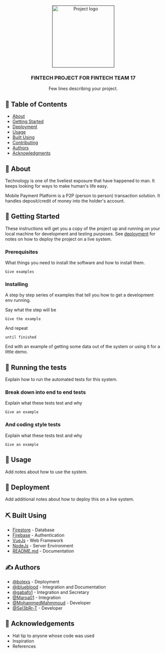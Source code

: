 <p align="center">
  <a href="" rel="noopener">
 <img width=200px height=200px src="https://i.imgur.com/6wj0hh6.jpg" alt="Project logo"></a>
</p>

<h3 align="center">FINTECH PROJECT FOR FINTECH TEAM 17</h3>


<p align="center"> Few lines describing your project.
    <br> 
</p>

## 📝 Table of Contents

- [About](#about)
- [Getting Started](#getting_started)
- [Deployment](#deployment)
- [Usage](#usage)
- [Built Using](#built_using)
- [Contributing](/CONTRIBUTING.md)
- [Authors](#authors)
- [Acknowledgments](#acknowledgement)

## 🧐 About <a name = "about"></a>

Technology is one of the liveliest exposure that have happened to man. It keeps looking for ways to make human's life easy.

Mobile Payment Platform is a P2P (person to person) transaction solution. It handles deposit/credit of money into the holder's account.

## 🏁 Getting Started <a name = "getting_started"></a>

These instructions will get you a copy of the project up and running on your local machine for development and testing purposes. See [deployment](#deployment) for notes on how to deploy the project on a live system.

### Prerequisites

What things you need to install the software and how to install them.

```
Give examples
```

### Installing

A step by step series of examples that tell you how to get a development env running.

Say what the step will be

```
Give the example
```

And repeat

```
until finished
```

End with an example of getting some data out of the system or using it for a little demo.

## 🔧 Running the tests <a name = "tests"></a>

Explain how to run the automated tests for this system.

### Break down into end to end tests

Explain what these tests test and why

```
Give an example
```

### And coding style tests

Explain what these tests test and why

```
Give an example
```

## 🎈 Usage <a name="usage"></a>

Add notes about how to use the system.

## 🚀 Deployment <a name = "deployment"></a>

Add additional notes about how to deploy this on a live system.

## ⛏️ Built Using <a name = "built_using"></a>

- [Firestore](https://firebase.google.com/products/firestore) - Database
- [Firebase](https://firebase.google.com/products-build) - Authentication
- [VueJs](https://vuejs.org/) - Web Framework
- [NodeJs](https://nodejs.org/en/) - Server Environment
- [README.md](https://github.com/fteam-1-7/finetech_android/edit/main/README.md) - Documentation

## ✍️ Authors <a name = "authors"></a>

- [@bolexs](https://github.com/bolexs) - Deployment
- [@iblueblood](https://github.com/iblueblood) - Integration and Documentation
- [@gabafo1](https://github.com/gabafo1) - Integration and Secretary
- [@Maroa01](https://github.com/Maroa01) - Integration
- [@MohammedMahmmoud](https://github.com/MohammedMahmmoud) - Developer
- [@Sel3bRr-T](https://github.com/Sel3bRr-T) - Developer


## 🎉 Acknowledgements <a name = "acknowledgement"></a>

- Hat tip to anyone whose code was used
- Inspiration
- References
